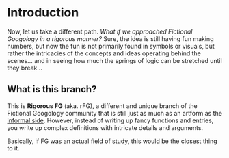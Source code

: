 # Introduction

Now, let us take a different path. _What if we approached Fictional Googology in a rigorous manner?_ Sure, the idea is still having fun making numbers, but now the fun is not primarily found in symbols or visuals, but rather the intricacies of the concepts and ideas operating behind the scenes... and in seeing how much the springs of logic can be stretched until they break...

## What is this branch?
This is **Rigorous FG** (aka. rFG), a different and unique branch of the Fictional Googology community that is still just as much as an artform as the [informal side](../informals/index.md). However, instead of writing up fancy functions and entries, you write up complex definitions with intricate details and arguments.

Basically, if FG was an actual field of study, this would be the closest thing to it.
